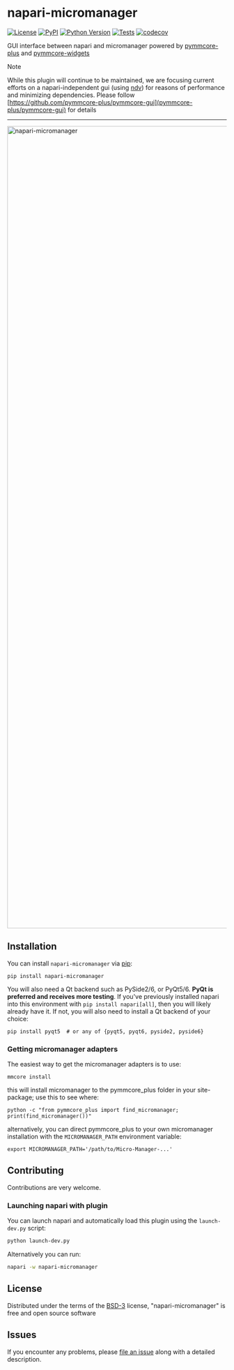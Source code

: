 # napari-micromanager

[![License](https://img.shields.io/pypi/l/napari-micromanager.svg?color=green)](https://github.com/napari/napari-micromanager/raw/master/LICENSE)
[![PyPI](https://img.shields.io/pypi/v/napari-micromanager.svg?color=green)](https://pypi.org/project/napari-micromanager)
[![Python Version](https://img.shields.io/pypi/pyversions/napari-micromanager.svg?color=green)](https://python.org)
[![Tests](https://github.com/pymmcore-plus/napari-micromanager/actions/workflows/ci.yml/badge.svg)](https://github.com/pymmcore-plus/napari-micromanager/actions/workflows/ci.yml)
[![codecov](https://codecov.io/gh/pymmcore-plus/napari-micromanager/branch/main/graph/badge.svg?token=tf6lYDWV1s)](https://codecov.io/gh/pymmcore-plus/napari-micromanager)

GUI interface between napari and micromanager powered by [pymmcore-plus](https://pymmcore-plus.github.io/pymmcore-plus/) and [pymmcore-widgets](https://pymmcore-plus.github.io/pymmcore-widgets/)

> [!NOTE]  
> While this plugin will continue to be maintained, we are focusing current efforts on a napari-independent
> gui (using [ndv](https://github.com/pyapp-kit/ndv)) for reasons of performance and minimizing dependencies.
> Please follow [https://github.com/pymmcore-plus/pymmcore-gui](pymmcore-plus/pymmcore-gui) for details

----------------------------------
<img width="1840" alt="napari-micromanager" src="https://github.com/pymmcore-plus/napari-micromanager/assets/1609449/e1f395cd-2d57-488e-89e2-b1923310fc2a">

## Installation

You can install `napari-micromanager` via [pip]:

    pip install napari-micromanager

You will also need a Qt backend such as PySide2/6, or PyQt5/6.  **PyQt is
preferred and receives more testing**. If you've previously installed napari
into this environment with `pip install napari[all]`, then you will likely
already have it. If not, you will also need to install a Qt backend of your
choice:

    pip install pyqt5  # or any of {pyqt5, pyqt6, pyside2, pyside6}

### Getting micromanager adapters

The easiest way to get the micromanager adapters is to use:

```
mmcore install
```

this will install micromanager to the pymmcore_plus folder in your site-package; use this to see where:

```
python -c "from pymmcore_plus import find_micromanager; print(find_micromanager())"
```

alternatively, you can direct pymmcore_plus to your own micromanager installation with the `MICROMANAGER_PATH`
environment variable:

```
export MICROMANAGER_PATH='/path/to/Micro-Manager-...'
```

## Contributing

Contributions are very welcome.

### Launching napari with plugin

You can launch napari and automatically load this plugin using the `launch-dev.py` script:

```bash
python launch-dev.py
```

Alternatively you can run:

```bash
napari -w napari-micromanager
```

## License

Distributed under the terms of the [BSD-3] license,
"napari-micromanager" is free and open source software

## Issues

If you encounter any problems, please [file an issue] along with a detailed description.

[BSD-3]: http://opensource.org/licenses/BSD-3-Clause
[file an issue]: https://github.com/pymmcore-plus/napari-micromanager/issues
[pip]: https://pypi.org/project/pip/
